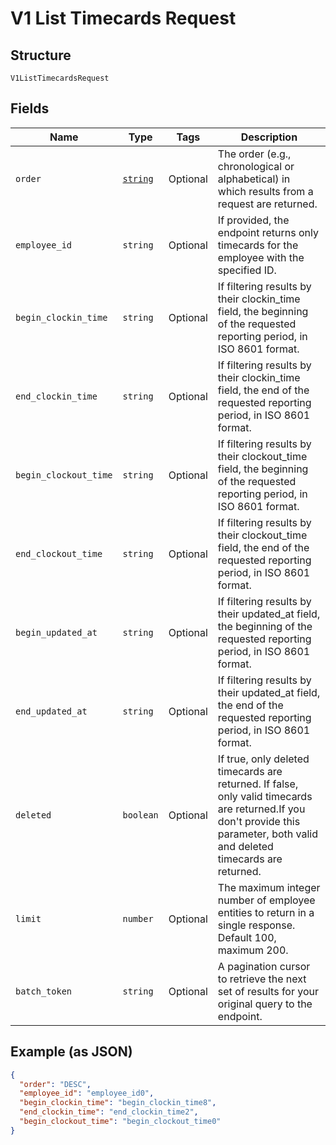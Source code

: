 
# V1 List Timecards Request

## Structure

`V1ListTimecardsRequest`

## Fields

| Name | Type | Tags | Description |
|  --- | --- | --- | --- |
| `order` | [`string`](/doc/models/sort-order.md) | Optional | The order (e.g., chronological or alphabetical) in which results from a request are returned. |
| `employee_id` | `string` | Optional | If provided, the endpoint returns only timecards for the employee with the specified ID. |
| `begin_clockin_time` | `string` | Optional | If filtering results by their clockin_time field, the beginning of the requested reporting period, in ISO 8601 format. |
| `end_clockin_time` | `string` | Optional | If filtering results by their clockin_time field, the end of the requested reporting period, in ISO 8601 format. |
| `begin_clockout_time` | `string` | Optional | If filtering results by their clockout_time field, the beginning of the requested reporting period, in ISO 8601 format. |
| `end_clockout_time` | `string` | Optional | If filtering results by their clockout_time field, the end of the requested reporting period, in ISO 8601 format. |
| `begin_updated_at` | `string` | Optional | If filtering results by their updated_at field, the beginning of the requested reporting period, in ISO 8601 format. |
| `end_updated_at` | `string` | Optional | If filtering results by their updated_at field, the end of the requested reporting period, in ISO 8601 format. |
| `deleted` | `boolean` | Optional | If true, only deleted timecards are returned. If false, only valid timecards are returned.If you don't provide this parameter, both valid and deleted timecards are returned. |
| `limit` | `number` | Optional | The maximum integer number of employee entities to return in a single response. Default 100, maximum 200. |
| `batch_token` | `string` | Optional | A pagination cursor to retrieve the next set of results for your<br>original query to the endpoint. |

## Example (as JSON)

```json
{
  "order": "DESC",
  "employee_id": "employee_id0",
  "begin_clockin_time": "begin_clockin_time8",
  "end_clockin_time": "end_clockin_time2",
  "begin_clockout_time": "begin_clockout_time0"
}
```

